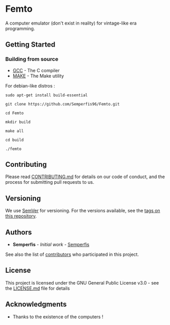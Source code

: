 # Femto

A computer emulator (don't exist in reality) for vintage-like era programming. 


## Getting Started

### Building from source

* [GCC](https://gcc.gnu.org/) - The C compiler
* [MAKE](https://www.gnu.org/software/make/) - The Make utility

For debian-like distros :
```
sudo apt-get install build-essential

git clone https://github.com/Semperfis96/Femto.git

cd Femto

mkdir build

make all

cd build

./femto
```

## Contributing

Please read [CONTRIBUTING.md](https://github.com/Semperfis96/Femto/blob/main/CONTRIBUTING.md) for details on our code of conduct, and the process for submitting pull requests to us.

## Versioning

We use [SemVer](http://semver.org/) for versioning. For the versions available, see the [tags on this repository](https://github.com/Semperfis96/Femto/tags). 

## Authors

* **Semperfis** - *Initial work* - [Semperfis](https://github.com/Semperfis96)

See also the list of [contributors](https://github.com/Semperfis96/Femto/contributors) who participated in this project.

## License

This project is licensed under the GNU General Public License v3.0 - see the [LICENSE.md](LICENSE.md) file for details

## Acknowledgments

* Thanks to the existence of the computers !
